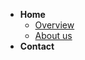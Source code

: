 <!-- docs/_sidebar.md -->

* **Home**
  * [Overview](/)
  * [About us](about/directorboard)
* **Contact**
